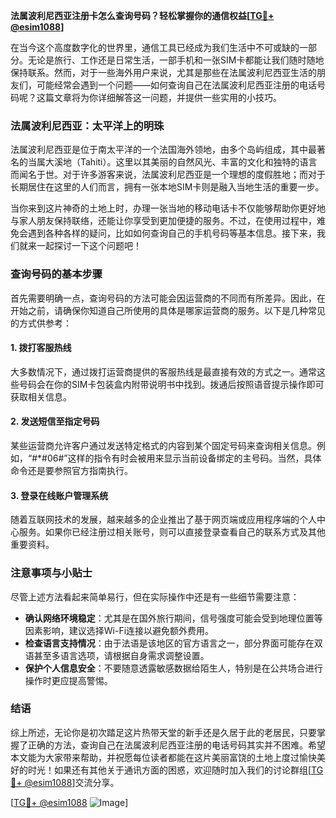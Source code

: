 **法属波利尼西亚注册卡怎么查询号码？轻松掌握你的通信权益[[TG💪+ @esim1088](https://t.me/s/esim1088)]**

在当今这个高度数字化的世界里，通信工具已经成为我们生活中不可或缺的一部分。无论是旅行、工作还是日常生活，一部手机和一张SIM卡都能让我们随时随地保持联系。然而，对于一些海外用户来说，尤其是那些在法属波利尼西亚生活的朋友们，可能经常会遇到一个问题——如何查询自己在法属波利尼西亚注册的电话号码呢？这篇文章将为你详细解答这一问题，并提供一些实用的小技巧。

### 法属波利尼西亚：太平洋上的明珠

法属波利尼西亚是位于南太平洋的一个法国海外领地，由多个岛屿组成，其中最著名的当属大溪地（Tahiti）。这里以其美丽的自然风光、丰富的文化和独特的语言而闻名于世。对于许多游客来说，法属波利尼西亚是一个理想的度假胜地；而对于长期居住在这里的人们而言，拥有一张本地SIM卡则是融入当地生活的重要一步。

当你来到这片神奇的土地上时，办理一张当地的移动电话卡不仅能够帮助你更好地与家人朋友保持联络，还能让你享受到更加便捷的服务。不过，在使用过程中，难免会遇到各种各样的疑问，比如如何查询自己的手机号码等基本信息。接下来，我们就来一起探讨一下这个问题吧！

### 查询号码的基本步骤

首先需要明确一点，查询号码的方法可能会因运营商的不同而有所差异。因此，在开始之前，请确保你知道自己所使用的具体是哪家运营商的服务。以下是几种常见的方式供参考：

#### 1. 拨打客服热线
大多数情况下，通过拨打运营商提供的客服热线是最直接有效的方式之一。通常这些号码会在你的SIM卡包装盒内附带说明书中找到。拨通后按照语音提示操作即可获取相关信息。

#### 2. 发送短信至指定号码
某些运营商允许客户通过发送特定格式的内容到某个固定号码来查询相关信息。例如，“#*#06#”这样的指令有时会被用来显示当前设备绑定的主号码。当然，具体命令还是要参照官方指南执行。

#### 3. 登录在线账户管理系统
随着互联网技术的发展，越来越多的企业推出了基于网页端或应用程序端的个人中心服务。如果你已经注册过相关账号，则可以直接登录查看自己的联系方式及其他重要资料。

### 注意事项与小贴士

尽管上述方法看起来简单易行，但在实际操作中还是有一些细节需要注意：

- **确认网络环境稳定**：尤其是在国外旅行期间，信号强度可能会受到地理位置等因素影响，建议选择Wi-Fi连接以避免额外费用。
- **检查语言支持情况**：由于法语是该地区的官方语言之一，部分界面可能存在双语甚至多语言选项，请根据自身需求调整设置。
- **保护个人信息安全**：不要随意透露敏感数据给陌生人，特别是在公共场合进行操作时更应提高警惕。

### 结语

综上所述，无论你是初次踏足这片热带天堂的新手还是久居于此的老居民，只要掌握了正确的方法，查询自己在法属波利尼西亚注册的电话号码其实并不困难。希望本文能为大家带来帮助，并祝愿每位读者都能在这片美丽富饶的土地上度过愉快美好的时光！如果还有其他关于通讯方面的困惑，欢迎随时加入我们的讨论群组[[TG💪+ @esim1088](https://t.me/s/esim1088)]交流分享。

[[TG💪+ @esim1088](https://t.me/s/esim1088) ![Image](https://i.postimg.cc/4NQfJmqS/Snipaste-2025-05-13-00-14-12.png)]